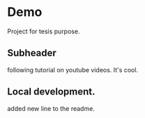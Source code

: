 # Demo

Project for tesis purpose.


## Subheader

following tutorial on youtube videos. It's cool.

## Local development.

added new line to the readme.